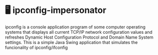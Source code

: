 # 🖥️ ipconfig-impersonator

ipconfig is a console application program of some computer operating systems that displays all current TCP/IP network configuration values and refreshes Dynamic Host Configuration Protocol and Domain Name System settings. This is a simple Java Swing application that simulates the funcionality of ipconfig/ifconfig
